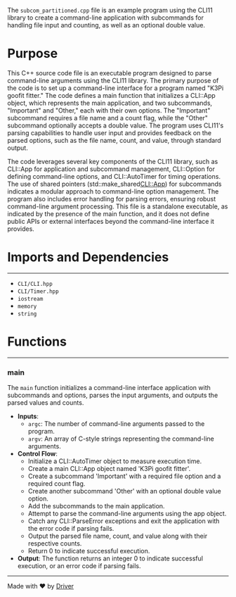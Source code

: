 <!--------------------------------------------------------------------------------->
<!-- IMPORTANT: This file is auto-generated by Driver (https://driver.ai). -------->
<!-- Manual edits may be overwritten on future commits. --------------------------->
<!--------------------------------------------------------------------------------->

The `subcom_partitioned.cpp` file is an example program using the CLI11 library to create a command-line application with subcommands for handling file input and counting, as well as an optional double value.

# Purpose
This C++ source code file is an executable program designed to parse command-line arguments using the CLI11 library. The primary purpose of the code is to set up a command-line interface for a program named "K3Pi goofit fitter." The code defines a main function that initializes a CLI::App object, which represents the main application, and two subcommands, "Important" and "Other," each with their own options. The "Important" subcommand requires a file name and a count flag, while the "Other" subcommand optionally accepts a double value. The program uses CLI11's parsing capabilities to handle user input and provides feedback on the parsed options, such as the file name, count, and value, through standard output.

The code leverages several key components of the CLI11 library, such as CLI::App for application and subcommand management, CLI::Option for defining command-line options, and CLI::AutoTimer for timing operations. The use of shared pointers (std::make_shared<CLI::App>) for subcommands indicates a modular approach to command-line option management. The program also includes error handling for parsing errors, ensuring robust command-line argument processing. This file is a standalone executable, as indicated by the presence of the main function, and it does not define public APIs or external interfaces beyond the command-line interface it provides.
# Imports and Dependencies

---
- `CLI/CLI.hpp`
- `CLI/Timer.hpp`
- `iostream`
- `memory`
- `string`


# Functions

---
### main<!-- {{#callable:main}} -->
The `main` function initializes a command-line interface application with subcommands and options, parses the input arguments, and outputs the parsed values and counts.
- **Inputs**:
    - `argc`: The number of command-line arguments passed to the program.
    - `argv`: An array of C-style strings representing the command-line arguments.
- **Control Flow**:
    - Initialize a CLI::AutoTimer object to measure execution time.
    - Create a main CLI::App object named 'K3Pi goofit fitter'.
    - Create a subcommand 'Important' with a required file option and a required count flag.
    - Create another subcommand 'Other' with an optional double value option.
    - Add the subcommands to the main application.
    - Attempt to parse the command-line arguments using the app object.
    - Catch any CLI::ParseError exceptions and exit the application with the error code if parsing fails.
    - Output the parsed file name, count, and value along with their respective counts.
    - Return 0 to indicate successful execution.
- **Output**: The function returns an integer 0 to indicate successful execution, or an error code if parsing fails.



---
Made with ❤️ by [Driver](https://www.driver.ai/)